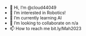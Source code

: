 - 👋 Hi, I’m @cloud44049
- 👀 I’m interested in Robotics!
- 🌱 I’m currently learning AI
- 💞️ I’m looking to collaborate on n/a
- 📫 How to reach me bit.ly/Mah2023

<!---
cloud44049/cloud44049 is a ✨ special ✨ repository because its `README.md` (this file) appears on your GitHub profile.
You can click the Preview link to take a look at your changes.
--->
